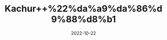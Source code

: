 ---
title: 'Kachur++%22%da%a9%da%86%d9%88%d8%b1'
date: '2022-10-22' 
metatag: '' 
inventory: '0' 
draft: false 
# meta description 
shortDescripton: '+Nur+Kachur+%22+Kachur+is+an+incredible+medicinal+herb+that+helps+to+stimulate+appetite+by+triggering+digestive+functions+and+metabolism.+The+antioxidant+action+of+this+herb+aids+to+regulate+the+symptoms+of+epilepsy+by+averting+free+radicals+damage+to+brain+cells.+It+supports+mitigating+the+symptoms+of+arthritis+and+improves+the+condition'
description: 'Herbs+%d8%ac%da%91%db%8c+%d8%a8%d9%88%d9%b9%db%8c'
longdescription: ''
featured: True
# product Price
price: '40.0'
# Product Short Description
shortDescription: '+Nur+Kachur+%22+Kachur+is+an+incredible+medicinal+herb+that+helps+to+stimulate+appetite+by+triggering+digestive+functions+and+metabolism.+The+antioxidant+action+of+this+herb+aids+to+regulate+the+symptoms+of+epilepsy+by+averting+free+radicals+damage+to+brain+cells.+It+supports+mitigating+the+symptoms+of+arthritis+and+improves+the+condition'
productID: '8DD8A83C-1429-ED11-9968-005056B3A416'
type: 'products'
category: 'Herbs+%d8%ac%da%91%db%8c+%d8%a8%d9%88%d9%b9%db%8c' 
thumnailproduct: 'https://eraconnect.blob.core.windows.net/product-images/aminsaddiquidawakhana/8DD8A83C-1429-ED11-9968-005056B3A416.webp' 
images:
  - image: 'https://eraconnect.blob.core.windows.net/product-images/aminsaddiquidawakhana/8DD8A83C-1429-ED11-9968-005056B3A416.webp'  
Variants:
---